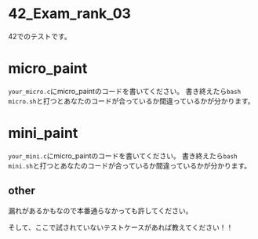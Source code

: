 # 42_Exam_rank_03

42でのテストです。

# micro_paint

`your_micro.c`にmicro_paintのコードを書いてください。
書き終えたら```bash micro.sh```と打つとあなたのコードが合っているか間違っているかが分かります。

# mini_paint

`your_mini.c`にmicro_paintのコードを書いてください。
書き終えたら```bash mini.sh```と打つとあなたのコードが合っているか間違っているかが分かります。

## other
漏れがあるかもなので本番通らなかっても許してください。

そして、ここで試されていないテストケースがあれば教えてください！！
